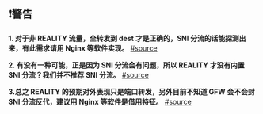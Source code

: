 ## :exclamation:警告

**1. 对于非 REALITY 流量，全转发到 dest 才是正确的，SNI 分流的话能探测出来，有此需求请用 Nginx 等软件实现。** [#source](https://github.com/XTLS/Xray-core/issues/2360#issuecomment-1646716162)

**2. 有没有一种可能，正是因为 SNI 分流会有问题，所以 REALITY 才没有内置 SNI 分流？我们并不推荐 SNI 分流。** [#source](https://github.com/XTLS/Xray-core/issues/2374#issuecomment-1653603429)

**3.总之 REALITY 的预期对外表现只是端口转发，另外目前不知道 GFW 会不会封 SNI 分流反代，建议用 Nginx 等软件是借用特征。** [#source](https://github.com/XTLS/Xray-core/issues/2360#issuecomment-1646734306)

